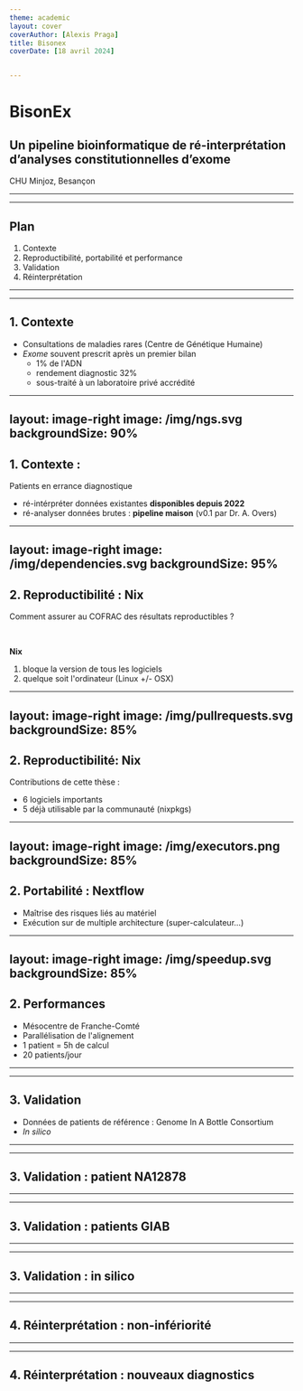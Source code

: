 ```yaml
---
theme: academic
layout: cover
coverAuthor: [Alexis Praga]
title: Bisonex
coverDate: [18 avril 2024]


---
```


# BisonEx
## Un pipeline bioinformatique de ré-interprétation d’analyses constitutionnelles d’exome 

CHU Minjoz, Besançon
<!--
Remercier jury + public
-->

---
---

## Plan
1. Contexte
2. Reproductibilité, portabilité et performance
3. Validation
4. Réinterprétation

---
---

## 1. Contexte

- Consultations de maladies rares (Centre de Génétique Humaine)
- _Exome_ souvent prescrit après un premier bilan
    - 1% de l'ADN
    - rendement diagnostic 32% 
    - sous-traité à un laboratoire privé accrédité

<!--
Maladise rares par opposition aux cancers
Depuis 2017, bilan "débrouillage" : ACPA/caryotype

1% = codant pour des protéines => rôle important et d'ailleur rendement diagnostic intéressant (mais dépend des malades)

-->

---
layout: image-right
image: /img/ngs.svg
backgroundSize: 90%
---

## 1. Contexte : 

Patients en errance diagnostique
- ré-intérpréter données existantes <v-click> **disponibles depuis 2022** </v-click>
- ré-analyser données brutes : <v-click> **pipeline maison** </v-click> <v-click> (v0.1 par Dr. A. Overs) </v-click>

<!--
Errance = sans diag :  soit pas de cause génétique, soit limite technologique ou scientifique
- Intéressant de regarder les données déjà ré-analysées (ex: nouveaux gènes) -> ok
- Idéal = notre propre pipeline -> déjà développé


Décrire figure puis dire où on se place
- non utilisable par un humain (volume trop important): nécessité d'un traitement bioinformatique
- détermine différence par rapport à une référence (= variants)
- filtre (millions candidations -> 1000 candidates)
- besoin d'un biologiste (> IA not. expérience)
-->


---
layout: image-right
image: /img/dependencies.svg
backgroundSize: 95%
---
## 2. Reproductibilité : Nix

Comment assurer au COFRAC des résultats reproductibles ?

<br/>
<v-click>

**Nix**

</v-click>

<v-clicks every="1">

1. bloque la version de tous les logiciels
2. quelque soit l'ordinateur (Linux +/- OSX)

</v-clicks>

<!--
- pour avoir une expérience reproductible, il faut déjà un environnement logiciel qui le soit !

1.  SH-GTA-16: version définie de tous les logiciels et une mise à jour implique une requalification
 pas de mise à jour sauvage !

2. en cas de panne, on veut retrouver exactement le même environnement

nix répond à cette problématique (exactement)
-->

---
layout: image-right
image: /img/pullrequests.svg
backgroundSize: 85%
---
## 2. Reproductibilité: Nix

Contributions de cette thèse :
- 6 logiciels importants
- 5 déjà utilisable par la communauté (nixpkgs)

<!--
packaging = incorporer ces logiciels dans nix. 
On a un outil d'annotation, 2 outils important pour comparer les résultats à des réference
un outil de score d'épissage, un outil de qualité

open-source
utilisable via un dépôt commun (nixpkgs)

à noter le délai...
-->

---
layout: image-right
image: /img/executors.png
backgroundSize: 85%
---

## 2. Portabilité : Nextflow

<v-clicks every="1">

- Maîtrise des risques liés au matériel
- Exécution sur de multiple architecture (super-calculateur...)

</v-clicks>

<!--
principe: définir chaque bloc de calcul dans un langage qui est indépendant de l'architecture.

En pratique, cela permet de répondre en partie au  SH-GTA-16 
"en cas d’incident perturbant l’exécution du pipeline ou le
transfert des fichiers ainsi que des procédures de récupération/sauvegarde des
données en cas de perte." 
-> restart automatique depuis le dernier "bloc" exécuté

Et permet de s'exécuter sur de nombreuses architectures !
-->

---
layout: image-right
image: /img/speedup.svg
backgroundSize: 85%
---

## 2. Performances

- Mésocentre de Franche-Comté
- Parallélisation de l'alignement
- 1 patient = 5h de calcul
- 20 patients/jour

<!--
Application de nextflow sur supercalculateur 

2 étapes les plus coûteuses = alignement, appel de variant
alignement = trivialement parallélisable
appel de variant = exploitation du processeur mais parallélisation non faite pour le moment

Pour donner une idée, 12h de calcul sur un portable
-->

---
---

## 3. Validation  

- Données de patients de référence : Genome In A Bottle Consortium
- *In silico*

---
---
## 3. Validation : patient NA12878

<!--
Ici séquencage + pipeline
-->

---
---
## 3. Validation : patients GIAB

<!--
Ici pipeline seul
-->


---
---
## 3. Validation : in silico

<!--
Ici pipeline seul
-->
---
---

## 4. Réinterprétation : non-infériorité

---
---

## 4. Réinterprétation : nouveaux diagnostics

